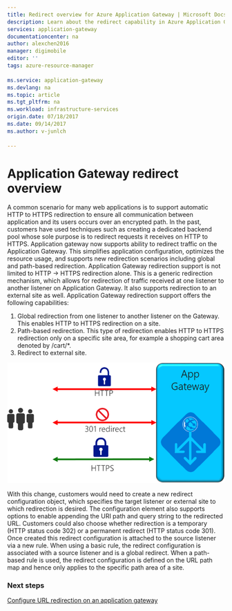 ```yaml
---
title: Redirect overview for Azure Application Gateway | Microsoft Docs
description: Learn about the redirect capability in Azure Application Gateway
services: application-gateway
documentationcenter: na
author: alexchen2016
manager: digimobile
editor: ''
tags: azure-resource-manager

ms.service: application-gateway
ms.devlang: na
ms.topic: article
ms.tgt_pltfrm: na
ms.workload: infrastructure-services
origin.date: 07/18/2017
ms.date: 09/14/2017
ms.author: v-junlch

---
```


# Application Gateway redirect overview

A common scenario for many web applications is to support automatic HTTP to HTTPS redirection to ensure all communication between application and its users occurs over an encrypted path. In the past, customers have used techniques such as creating a dedicated backend pool whose sole purpose is to redirect requests it receives on HTTP to HTTPS.  Application gateway now supports ability to redirect traffic on the Application Gateway. This simplifies application configuration, optimizes the resource usage, and supports new redirection scenarios including global and path-based redirection. Application Gateway redirection support is not limited to HTTP -> HTTPS redirection alone. This is a generic redirection mechanism, which allows for redirection of traffic received at one listener to another listener on Application Gateway. It also supports redirection to an external site as well. Application Gateway redirection support offers the following capabilities:

1. Global redirection from one listener to another listener on the Gateway. This enables HTTP to HTTPS redirection on a site.
2. Path-based redirection. This type of redirection enables HTTP to HTTPS redirection only on a specific site area, for example a shopping cart area denoted by /cart/*.
3. Redirect to external site.

![redirect](./media/application-gateway-redirect-overview/redirect.png)

With this change, customers would need to create a new redirect configuration object, which specifies the target listener or external site to which redirection is desired. The configuration element also supports options to enable appending the URI path and query string to the redirected URL. Customers could also choose whether redirection is a temporary (HTTP status code 302) or a permanent redirect (HTTP status code 301). Once created this redirect configuration is attached to the source listener via a new rule. When using a basic rule, the redirect configuration is associated with a source listener and is a global redirect. When a path-based rule is used, the redirect configuration is defined on the URL path map and hence only applies to the specific path area of a site.

### Next steps

[Configure URL redirection on an application gateway](application-gateway-configure-redirect-powershell.md)

